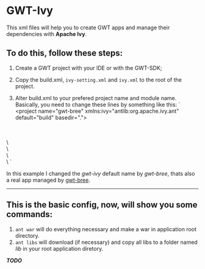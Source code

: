 # GWT-Ivy

This xml files will help you to create GWT apps and manage their dependencies with **Apache Ivy**.

## To do this, follow these steps:

1. Create a GWT project with your IDE or with the GWT-SDK;

2. Copy the build.xml, `ivy-setting.xml` and `ivy.xml` to the root of the project.

3. Alter build.xml to your prefered project name and module name. Basically, you need to change these lines by something like this:
`
\<project name="gwt-bree" xmlns:ivy="antlib:org.apache.ivy.ant" default="build" basedir=".">
<br />
<!-- some code -->
<br />
   \<property name="application.module" value="com.geekvigarista.gwt.ivy.Gwt_bree" />
<br />
   \<property name="application.name" value="gwtbree" />
<br />
   \<!-- some code -->
<br />
\<project>
`

In this example I changed the *gwt-ivy* default name by *gwt-bree*, thats also a real app managed by [gwt-bree](https://github.com/caarlos0/gwt-bree).

-----------------

## This is the basic config, now, will show you some commands:

1. `ant war` will do everything necessary and make a war in application root directory.
2. `ant libs` will download (if necessary) and copy all libs to a folder named *lib* in your root application diretory.

***TODO***


